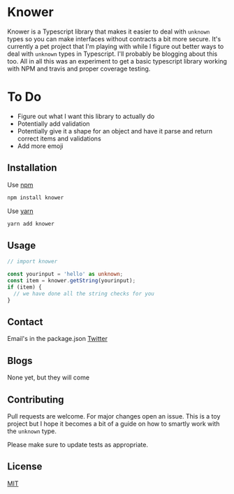# Knower

Knower is a Typescript library that makes it easier to deal with `unknown` types so you can make interfaces without contracts a bit more secure. It's currently a pet project that I'm playing with while I figure out better ways to deal with `unknown` types in Typescript. I'll probably be blogging about this too. All in all this was an experiment to get a basic typescript library working with NPM and travis and proper coverage testing.

# To Do

- Figure out what I want this library to actually do
- Potentially add validation
- Potentially give it a shape for an object and have it parse and return correct items and validations
- Add more emoji

## Installation

Use [npm](https://npm.org)

```bash
npm install knower
```

Use [yarn](https://yarnpkg.com)

```bash
yarn add knower
```

## Usage

```typescript
// import knower

const yourinput = 'hello' as unknown;
const item = knower.getString(yourinput);
if (item) {
  // we have done all the string checks for you
}
```

## Contact

Email's in the package.json
[Twitter](https://twitter.com/dannolan)

## Blogs

None yet, but they will come

## Contributing

Pull requests are welcome. For major changes open an issue. This is a toy project but I hope it becomes a bit of a guide on how to smartly work with the `unknown` type.

Please make sure to update tests as appropriate.

## License

[MIT](https://choosealicense.com/licenses/mit/)
